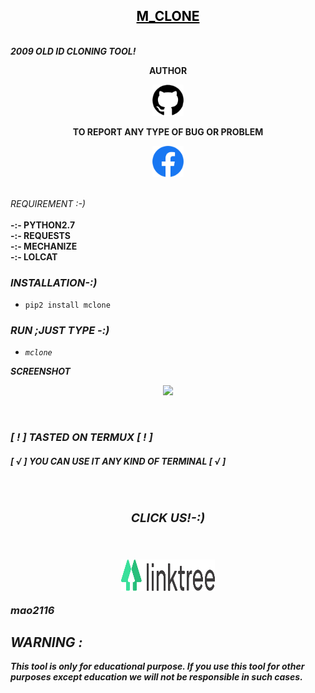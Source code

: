 
<h2 align="center">
<a style="color:black;" href="https://linktr.ee/mao2116/">M_CLONE</a>
  
  </h2>
</br>
<b><i>2009 OLD ID CLONING TOOL!</i></b>
</br>
<p align="center">
<b> AUTHOR </b>
</p>
 <p align="center">
<a href="https://github.com/mao2116">
  <img width="50px" height="50px" src="https://raw.githubusercontent.com/fh-rabbi/Hack-Box/main/images/git.png">
</a>
</p>
  <p align="center">
  <b> TO REPORT ANY TYPE OF BUG OR PROBLEM </b>
<p/>
<p align="center">
<a href="https://www.facebook.com/mao2116/">
  <img width="50px" height="50px" src="https://raw.githubusercontent.com/fh-rabbi/Hack-Box/main/images/fb.png">
</a>
</p>  


<br/>
<i>REQUIREMENT :-)</i><br><br>
<b>-:- PYTHON2.7</b><br>
<b>-:- REQUESTS</b><br>
<b>-:- MECHANIZE</b><br>
<b>-:- LOLCAT</b>
<br/>
<h3><i>INSTALLATION-:)</i></h3>


* `pip2 install mclone`


<h3><i>RUN ;</i><b><i>JUST TYPE -:)</b><i> </h3>


* `mclone`


<i><b>SCREENSHOT</b></i>
<p align="center">
<a href="https://www.facebook.com/mao2116/">
  <img src="https://k.top4top.io/p_2194h1jkf0.jpg">
</a>
</p>




</br>
<h3>[ ! ] TASTED ON TERMUX [ ! ]
<h4>[ √ ] YOU CAN USE IT ANY KIND OF TERMINAL [ √ ]<h4/>
<h3/>


<b>

</br>
<h3 align="center">
CLICK US!-:)</h3>
</br>
<p align="center">
<a href="https://linktr.ee/mao2116/">
  <img width="150px" height="50px" src="https://raw.githubusercontent.com/mao2116/test/main/linktree.png">
<a/>
<p/>  

</b>
<b> mao2116 </b>

## WARNING : 
***This tool is only for educational purpose. If you use this tool for other purposes except education we will not be responsible in such cases.***

  
  
  
